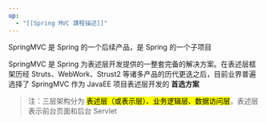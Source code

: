 ```yaml
---
up:
  - "[[Spring MVC 課程描述]]"
---
```

SpringMVC 是 Spring 的一个后续产品，是 Spring 的一个子项目

SpringMVC 是 Spring 为表述层开发提供的一整套完备的解决方案。在表述层框架历经 Struts、WebWork、Strust2 等诸多产品的历代更迭之后，目前业界普遍选择了 SpringMVC 作为 JavaEE 项目表述层开发的 **首选方案**

> 注：三层架构分为 <mark>表述层（或表示层）、业务逻辑层、数据访问层</mark>，表述层表示前台页面和后台 Servlet
